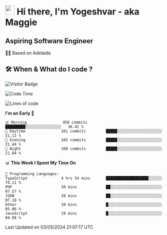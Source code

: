 <h1><img src="https://emojis.slackmojis.com/emojis/images/1531849430/4246/blob-sunglasses.gif?1531849430" width="30"/> Hi there, I'm Yogeshvar - aka Maggie</h1>

## Aspiring Software Engineer
🏂🏻  Based on Adelaide 

## 🛠 When & What do I code ?  

![Visitor Badge](https://visitor-badge.feriirawann.repl.co?username=yogeshvar&repo=yogeshvar&label=Visitors&style=plastic&color=%23457BFF&contentType=svg)

<!--START_SECTION:waka-->
![Code Time](http://img.shields.io/badge/Code%20Time-2%2C885%20hrs%2025%20mins-blue)

![Lines of code](https://img.shields.io/badge/From%20Hello%20World%20I%27ve%20Written-4.2%20million%20lines%20of%20code-blue)

**I'm an Early 🐤** 

```text
🌞 Morning                450 commits         █████████░░░░░░░░░░░░░░░░   36.41 % 
🌆 Daytime                261 commits         █████░░░░░░░░░░░░░░░░░░░░   21.12 % 
🌃 Evening                265 commits         █████░░░░░░░░░░░░░░░░░░░░   21.44 % 
🌙 Night                  260 commits         █████░░░░░░░░░░░░░░░░░░░░   21.04 % 
```


📊 **This Week I Spent My Time On** 

```text
💬 Programming Languages: 
TypeScript               4 hrs 54 mins       ███████████████████░░░░░░   74.11 % 
PHP                      30 mins             ██░░░░░░░░░░░░░░░░░░░░░░░   07.57 % 
JSON                     28 mins             ██░░░░░░░░░░░░░░░░░░░░░░░   07.10 % 
Other                    20 mins             █░░░░░░░░░░░░░░░░░░░░░░░░   05.06 % 
JavaScript               19 mins             █░░░░░░░░░░░░░░░░░░░░░░░░   04.98 % 
```


 Last Updated on 03/05/2024 21:07:17 UTC
<!--END_SECTION:waka-->
